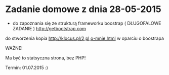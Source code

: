 # Zadanie domowe z dnia 28-05-2015

- do zapoznania się ze strukturą frameworku boostrap ( DŁUGOFALOWE ZADANIE )
http://getbootstrap.com

do stworzenia kopia http://klocus.pl/2,pl,o-mnie.html w oparciu o boostrapa

WAŻNE!

Ma być to statsyczna strona, bez PHP!

Termin: 01.07.2015 :)